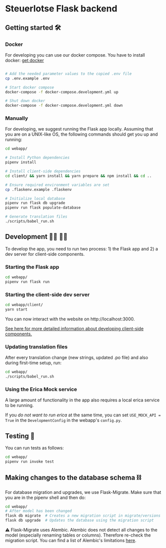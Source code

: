 # Steuerlotse Flask backend

## Getting started 🛠

### Docker

For developing you can use our docker compose. You have to install docker: [get docker](https://docs.docker.com/get-docker/)

```bash

# Add the needed parameter values to the copied .env file
cp .env.example .env

# Start docker compose
docker-compose -f docker-compose.development.yml up

# Shut down docker
docker-compose -f docker-compose.development.yml down

```

### Manually

For developing, we suggest running the Flask app locally. Assuming that you are on a UNIX-like OS, the following
commands should get you up and running:

```bash
cd webapp/

# Install Python dependencies
pipenv install

# Install client-side dependencies
cd client/ && yarn install && yarn prepare && npm install && cd ..

# Ensure required environment variables are set
cp .flaskenv.example .flaskenv

# Initialize local database
pipenv run flask db upgrade
pipenv run flask populate-database

# Generate translation files
./scripts/babel_run.sh
```

## Development 👩‍💻 👨‍💻

To develop the app, you need to run two process: 1) the Flask app and 2) a dev server for client-side components.

### Starting the Flask app

```bash
cd webapp/
pipenv run flask run
```

### Starting the client-side dev server

```bash
cd webapp/client/
yarn start
```

You can now interact with the website on http://localhost:3000.

[See here for more detailed information about developing client-side components.](client/README.md)

### Updating translation files

After every translation change (new strings, updated .po file) and also during first-time setup, run:

```bash
cd webapp/
./scripts/babel_run.sh
```

### Using the Erica Mock service

A large amount of functionality in the app also requires a local erica service to be running.

If you _do not want to run erica_ at the same time, you can set `USE_MOCK_API = True` in the `DevelopmentConfig` in the webapp's `config.py`.

## Testing 📃

You can run tests as follows:

```bash
cd webapp/
pipenv run invoke test
```

## Making changes to the database schema ⛓

For database migration and upgrades, we use Flask-Migrate. Make sure that you are in the pipenv shell and then do:

```bash
cd webapp/
# After model has been changed
flask db migrate  # Creates a new migration script in migrate/versions
flask db upgrade  # Updates the database using the migration script
```

⚠️ Flask-Migrate uses Alembic. Alembic does not detect all changes to the model (especially renaming tables or columns).
Therefore re-check the migration script. You can find a list of Alembic's limitations
[here](http://alembic.zzzcomputing.com/en/latest/autogenerate.html#what-does-autogenerate-detect-and-what-does-it-not-detect).
